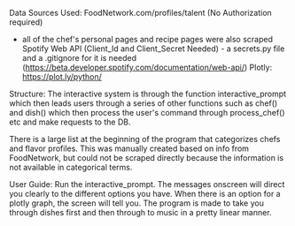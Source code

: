Data Sources Used:
FoodNetwork.com/profiles/talent (No Authorization required)
  - all of the chef's personal pages and recipe pages were also scraped
Spotify Web API (Client_Id and Client_Secret Needed) - a secrets.py file and a .gitignore for it is needed
(https://beta.developer.spotify.com/documentation/web-api/)
Plotly:
https://plot.ly/python/

Structure:
The interactive system is through the function interactive_prompt which then leads users
through a series of other functions such as chef() and dish() which then process the
user's command through process_chef() etc and make requests to the DB.

There is a large list at the beginning of the program that categorizes chefs
and flavor profiles. This was manually created based on info from FoodNetwork, but
could not be scraped directly because the information is not available in categorical terms.

User Guide:
Run the interactive_prompt. The messages onscreen will direct you clearly to the different
options you have. When there is an option for a plotly graph, the screen will tell you.
The program is made to take you through dishes first and then through to music in a pretty linear
manner. 
